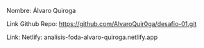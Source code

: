 
Nombre: Álvaro Quiroga

Link Github Repo: https://github.com/AlvaroQuir0ga/desafio-01.git

Link: Netlify: analisis-foda-alvaro-quiroga.netlify.app
